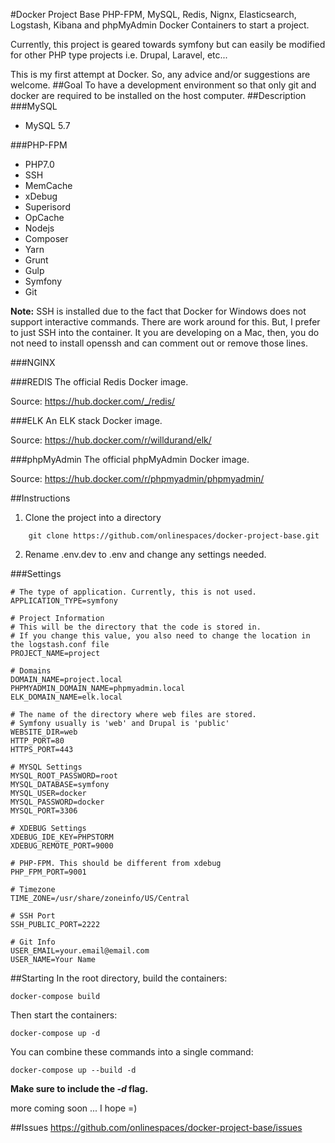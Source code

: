 #Docker Project Base
PHP-FPM, MySQL, Redis, Nignx, Elasticsearch, Logstash, Kibana and phpMyAdmin Docker Containers to start a project.

Currently, this project is geared towards symfony but can easily be modified for other PHP type projects i.e. Drupal, Laravel, etc...

This is my first attempt at Docker. So, any advice and/or suggestions are welcome.
##Goal
To have a development environment so that only git and docker are required to be installed on the host computer.
##Description
###MySQL
- MySQL 5.7

###PHP-FPM
- PHP7.0
- SSH
- MemCache
- xDebug
- Superisord
- OpCache
- Nodejs
- Composer
- Yarn
- Grunt
- Gulp
- Symfony
- Git

**Note:** SSH is installed due to the fact that Docker for Windows does not support interactive commands. There are work around for this. But, I prefer to just SSH into the container.  It you are developing on a Mac, then, you do not need to install openssh and can comment out or remove those lines.

###NGINX

###REDIS
The official Redis Docker image.

Source:  https://hub.docker.com/_/redis/

###ELK
An ELK stack Docker image.

Source:  https://hub.docker.com/r/willdurand/elk/

###phpMyAdmin
The official phpMyAdmin Docker image.

Source:  https://hub.docker.com/r/phpmyadmin/phpmyadmin/

##Instructions
1. Clone the project into a directory
```
    git clone https://github.com/onlinespaces/docker-project-base.git
```
2. Rename .env.dev to .env and change any settings needed.

###Settings
```
# The type of application. Currently, this is not used.
APPLICATION_TYPE=symfony

# Project Information
# This will be the directory that the code is stored in.
# If you change this value, you also need to change the location in the logstash.conf file
PROJECT_NAME=project

# Domains
DOMAIN_NAME=project.local
PHPMYADMIN_DOMAIN_NAME=phpmyadmin.local
ELK_DOMAIN_NAME=elk.local

# The name of the directory where web files are stored.
# Symfony usually is 'web' and Drupal is 'public'
WEBSITE_DIR=web
HTTP_PORT=80
HTTPS_PORT=443

# MYSQL Settings
MYSQL_ROOT_PASSWORD=root
MYSQL_DATABASE=symfony
MYSQL_USER=docker
MYSQL_PASSWORD=docker
MYSQL_PORT=3306

# XDEBUG Settings
XDEBUG_IDE_KEY=PHPSTORM
XDEBUG_REMOTE_PORT=9000

# PHP-FPM. This should be different from xdebug
PHP_FPM_PORT=9001

# Timezone
TIME_ZONE=/usr/share/zoneinfo/US/Central

# SSH Port
SSH_PUBLIC_PORT=2222

# Git Info
USER_EMAIL=your.email@email.com
USER_NAME=Your Name
```

##Starting
In the root directory, build the containers:
```
docker-compose build
```
Then start the containers:
```
docker-compose up -d
```
You can combine these commands into a single command:
```
docker-compose up --build -d
```
**Make sure to include the *-d* flag.**


more coming soon ... I hope =)

##Issues 
https://github.com/onlinespaces/docker-project-base/issues



